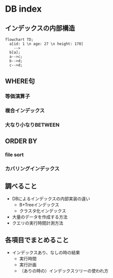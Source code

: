 # DB index

## インデックスの内部構造
```mermaid
flowchart TD;
  a[id: 1 \n age: 27 \n height: 170]
    -->
  b[a];
  a-->c;
  b-->d;
  c-->d;
```

## WHERE句
### 等価演算子
### 複合インデックス
### 大なり小なりBETWEEN
## ORDER BY
### file sort
### カバリングインデックス

## 調べること
- DBによるインデックスの内部実装の違い
  - B+Treeインデックス
  - クラスタ化インデックス
- 大量のデータを作成する方法
- クエリの実行時間計測方法
## 各項目でまとめること
- インデックスあり、なしの時の結果
  - 実行時間
  - 実行計画
  - （ありの時の）インデックスツリーの使われ方
